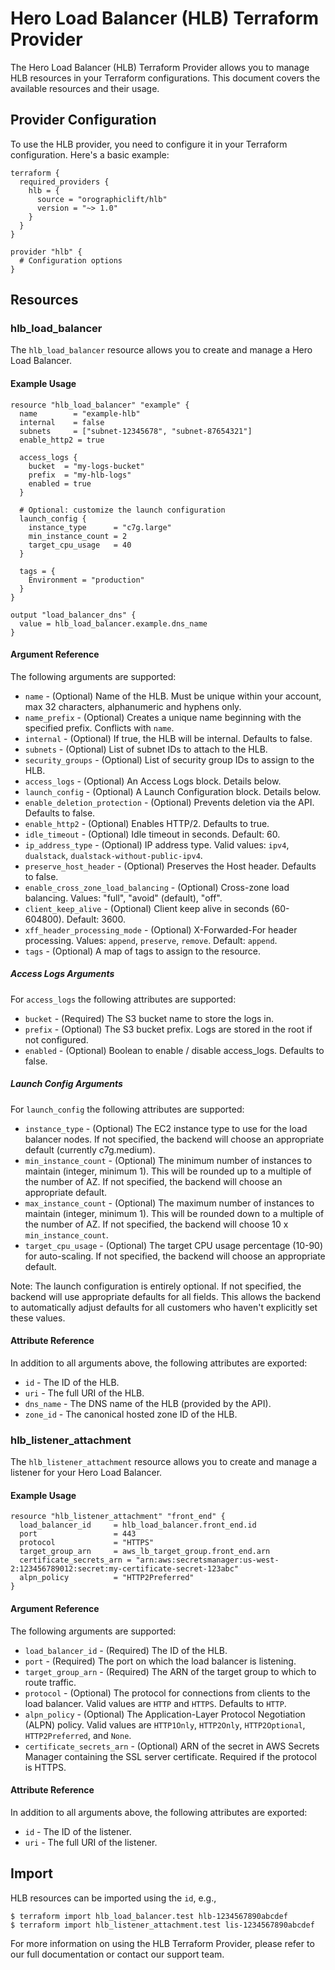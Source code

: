 # Hero Load Balancer (HLB) Terraform Provider

The Hero Load Balancer (HLB) Terraform Provider allows you to manage HLB resources in your Terraform configurations. This document covers the available resources and their usage.

## Provider Configuration

To use the HLB provider, you need to configure it in your Terraform configuration. Here's a basic example:

```hcl
terraform {
  required_providers {
    hlb = {
      source = "orographiclift/hlb"
      version = "~> 1.0"
    }
  }
}

provider "hlb" {
  # Configuration options
}
```

## Resources

### hlb_load_balancer

The `hlb_load_balancer` resource allows you to create and manage a Hero Load Balancer.

#### Example Usage

```hcl
resource "hlb_load_balancer" "example" {
  name        = "example-hlb"
  internal    = false
  subnets     = ["subnet-12345678", "subnet-87654321"]
  enable_http2 = true

  access_logs {
    bucket  = "my-logs-bucket"
    prefix  = "my-hlb-logs"
    enabled = true
  }

  # Optional: customize the launch configuration
  launch_config {
    instance_type      = "c7g.large"
    min_instance_count = 2
    target_cpu_usage   = 40
  }

  tags = {
    Environment = "production"
  }
}

output "load_balancer_dns" {
  value = hlb_load_balancer.example.dns_name
}
```

#### Argument Reference

The following arguments are supported:

* `name` - (Optional) Name of the HLB. Must be unique within your account, max 32 characters, alphanumeric and hyphens only.
* `name_prefix` - (Optional) Creates a unique name beginning with the specified prefix. Conflicts with `name`.
* `internal` - (Optional) If true, the HLB will be internal. Defaults to false.
* `subnets` - (Optional) List of subnet IDs to attach to the HLB.
* `security_groups` - (Optional) List of security group IDs to assign to the HLB.
* `access_logs` - (Optional) An Access Logs block. Details below.
* `launch_config` - (Optional) A Launch Configuration block. Details below.
* `enable_deletion_protection` - (Optional) Prevents deletion via the API. Defaults to false.
* `enable_http2` - (Optional) Enables HTTP/2. Defaults to true.
* `idle_timeout` - (Optional) Idle timeout in seconds. Default: 60.
* `ip_address_type` - (Optional) IP address type. Valid values: `ipv4`, `dualstack`, `dualstack-without-public-ipv4`.
* `preserve_host_header` - (Optional) Preserves the Host header. Defaults to false.
* `enable_cross_zone_load_balancing` - (Optional) Cross-zone load balancing. Values: "full", "avoid" (default), "off".
* `client_keep_alive` - (Optional) Client keep alive in seconds (60-604800). Default: 3600.
* `xff_header_processing_mode` - (Optional) X-Forwarded-For header processing. Values: `append`, `preserve`, `remove`. Default: `append`.
* `tags` - (Optional) A map of tags to assign to the resource.

##### Access Logs Arguments

For `access_logs` the following attributes are supported:

* `bucket` - (Required) The S3 bucket name to store the logs in.
* `prefix` - (Optional) The S3 bucket prefix. Logs are stored in the root if not configured.
* `enabled` - (Optional) Boolean to enable / disable access_logs. Defaults to false.

##### Launch Config Arguments

For `launch_config` the following attributes are supported:

* `instance_type` - (Optional) The EC2 instance type to use for the load balancer nodes. If not specified, the backend will choose an appropriate default (currently c7g.medium).
* `min_instance_count` - (Optional) The minimum number of instances to maintain (integer, minimum 1). This will be rounded up to a multiple of the number of AZ. If not specified, the backend will choose an appropriate default.
* `max_instance_count` - (Optional) The maximum number of instances to maintain (integer, minimum 1). This will be rounded down to a multiple of the number of AZ. If not specified, the backend will choose 10 x `min_instance_count`.
* `target_cpu_usage` - (Optional) The target CPU usage percentage (10-90) for auto-scaling. If not specified, the backend will choose an appropriate default.

Note: The launch configuration is entirely optional. If not specified, the backend will use appropriate defaults for all fields. This allows the backend to automatically adjust defaults for all customers who haven't explicitly set these values.

#### Attribute Reference

In addition to all arguments above, the following attributes are exported:

* `id` - The ID of the HLB.
* `uri` - The full URI of the HLB.
* `dns_name` - The DNS name of the HLB (provided by the API).
* `zone_id` - The canonical hosted zone ID of the HLB.

### hlb_listener_attachment

The `hlb_listener_attachment` resource allows you to create and manage a listener for your Hero Load Balancer.

#### Example Usage

```hcl
resource "hlb_listener_attachment" "front_end" {
  load_balancer_id     = hlb_load_balancer.front_end.id
  port                 = 443
  protocol             = "HTTPS"
  target_group_arn     = aws_lb_target_group.front_end.arn
  certificate_secrets_arn = "arn:aws:secretsmanager:us-west-2:123456789012:secret:my-certificate-secret-123abc"
  alpn_policy          = "HTTP2Preferred"
}
```

#### Argument Reference

The following arguments are supported:

* `load_balancer_id` - (Required) The ID of the HLB.
* `port` - (Required) The port on which the load balancer is listening.
* `target_group_arn` - (Required) The ARN of the target group to which to route traffic.
* `protocol` - (Optional) The protocol for connections from clients to the load balancer. Valid values are `HTTP` and `HTTPS`. Defaults to `HTTP`.
* `alpn_policy` - (Optional) The Application-Layer Protocol Negotiation (ALPN) policy. Valid values are `HTTP1Only`, `HTTP2Only`, `HTTP2Optional`, `HTTP2Preferred`, and `None`.
* `certificate_secrets_arn` - (Optional) ARN of the secret in AWS Secrets Manager containing the SSL server certificate. Required if the protocol is HTTPS.

#### Attribute Reference

In addition to all arguments above, the following attributes are exported:

* `id` - The ID of the listener.
* `uri` - The full URI of the listener.

## Import

HLB resources can be imported using the `id`, e.g.,

```
$ terraform import hlb_load_balancer.test hlb-1234567890abcdef
$ terraform import hlb_listener_attachment.test lis-1234567890abcdef
```

For more information on using the HLB Terraform Provider, please refer to our full documentation or contact our support team.
